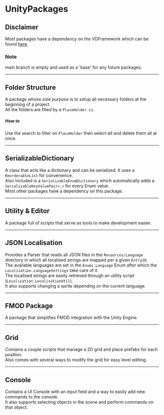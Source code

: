 # UnityPackages
## Disclaimer
Most packages have a dependency on the VDFramework which can be found [here](https://github.com/Danny-vD/VDFramework/releases/latest).

### Note
main branch is empty and used as a 'base' for any future packages.
___
## Folder Structure
A package whose sole purpose is to setup all necessary folders at the beginning of a project.  
All the folders are filled by a `PlaceHolder.cs`.

##### How to
Use the search to filter on `PlaceHolder` then select-all and delete them all at once.
___
## SerializableDictionary
A class that acts like a dictionary and can be serialized. It uses a `ReorderableList` for convenience.  
Also included is a `SerializableEnumDictionary` which automatically adds a `SerializableKeyValuePair<,>` for every Enum value.  
Most other packages have a dependency on this package. 
___
## Utility & Editor
A package full of scripts that serve as tools to make development easier.
___
## JSON Localisation
Provides a Parser that reads all JSON files in the `Resources/Language` directory in which all localised strings are mapped per a given `EntryID`.  
The available languages are set in the `Enums.Language` Enum after which the `Localisation.LanguageSettings` take care of it.  
The localised strings are easily retrieved through an utility script (`Localisation.LocalisationUtil`).  
It also supports changing a sprite depending on the current language.
___
## FMOD Package
A package that simplifies FMOD integration with the Unity Engine.
___
## Grid
Contains a couple scripts that manage a 2D grid and place prefabs for each position.  
Also comes with several ways to modify the grid for easy level editing.
___
## Console
Contains a UI Console with an input field and a way to easily add new commands to the console.  
It also supports selecting objects in the scene and perform commands on that object.
